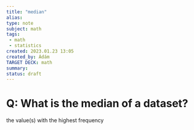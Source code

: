 ```yaml
---
title: "median"
alias: 
type: note
subject: math
tags:
 - math
 - statistics
created: 2023.01.23 13:05
created_by: Ádám
TARGET DECK: math
summary: 
status: draft 
---
```

# Q: What is the median of a dataset?
the value(s) with the highest frequency
<!--ID: 1674821562679-->
